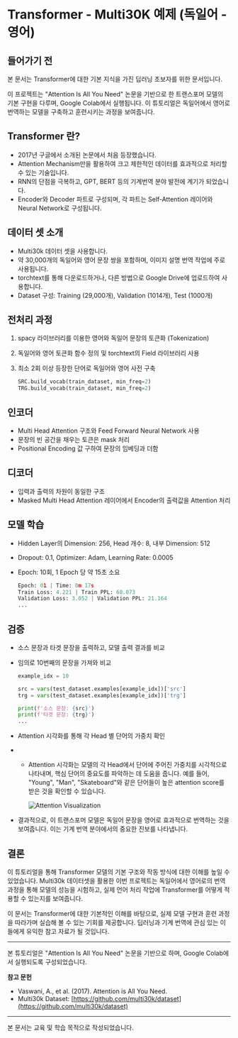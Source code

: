 # Transformer - Multi30K 예제 (독일어 - 영어)

## 들어가기 전

본 문서는 Transformer에 대한 기본 지식을 가진 딥러닝 초보자를 위한 문서입니다.

이 프로젝트는 "Attention Is All You Need" 논문을 기반으로 한 트랜스포머 모델의 기본 구현을 다루며, Google Colab에서 실행됩니다. 이 튜토리얼은 독일어에서 영어로 번역하는 모델을 구축하고 훈련시키는 과정을 보여줍니다.

## Transformer 란?

- 2017년 구글에서 소개된 <Attention is All You Need> 논문에서 처음 등장했습니다.
- Attention Mechanism만을 활용하여 크고 제한적인 데이터를 효과적으로 처리할 수 있는 기술입니다.
- RNN의 단점을 극복하고, GPT, BERT 등의 기계번역 분야 발전에 계기가 되었습니다.
- Encoder와 Decoder 파트로 구성되며, 각 파트는 Self-Attention 레이어와 Neural Network로 구성됩니다.

## 데이터 셋 소개

- Multi30k 데이터 셋을 사용합니다.
- 약 30,000개의 독일어와 영어 문장 쌍을 포함하며, 이미지 설명 번역 작업에 주로 사용됩니다.
- torchtext를 통해 다운로드하거나, 다른 방법으로 Google Drive에 업로드하여 사용합니다.
- Dataset 구성: Training (29,000개), Validation (1014개), Test (1000개)

## 전처리 과정

1. spacy 라이브러리를 이용한 영어와 독일어 문장의 토큰화 (Tokenization)
2. 독일어와 영어 토큰화 함수 정의 및 torchtext의 Field 라이브러리 사용
3. 최소 2회 이상 등장한 단어로 독일어와 영어 사전 구축

    ```python
    SRC.build_vocab(train_dataset, min_freq=2)
    TRG.build_vocab(train_dataset, min_freq=2)
    ```

## 인코더

- Multi Head Attention 구조와 Feed Forward Neural Network 사용
- 문장의 빈 공간을 채우는 <pad> 토큰은 mask 처리
- Positional Encoding 값 구하여 문장의 임베딩과 더함

## 디코더

- 입력과 출력의 차원이 동일한 구조
- Masked Multi Head Attention 레이어에서 Encoder의 출력값을 Attention 처리

## 모델 학습

- Hidden Layer의 Dimension: 256, Head 개수: 8, 내부 Dimension: 512
- Dropout: 0.1, Optimizer: Adam, Learning Rate: 0.0005
- Epoch: 10회, 1 Epoch 당 약 15초 소요

    ```python
    Epoch: 01 | Time: 0m 17s
    Train Loss: 4.221 | Train PPL: 68.073
    Validation Loss: 3.052 | Validation PPL: 21.164
    ...
    ```

## 검증

- 소스 문장과 타겟 문장을 출력하고, 모델 출력 결과를 비교
- 임의로 10번째의 문장을 가져와 비교

    ```python
    example_idx = 10

    src = vars(test_dataset.examples[example_idx])['src']
    trg = vars(test_dataset.examples[example_idx])['trg']

    print(f'소스 문장: {src}')
    print(f'타겟 문장: {trg}')
    ...
    ```

- Attention 시각화를 통해 각 Head 별 단어의 가중치 확인
- - Attention 시각화는 모델의 각 Head에서 단어에 주어진 가중치를 시각적으로 나타내며, 핵심 단어의 중요도를 파악하는 데 도움을 줍니다. 예를 들어, "Young", "Man", "Skateboard"와 같은 단어들이 높은 attention score를 받은 것을 확인할 수 있습니다.

    ![Attention Visualization](https://example.com/attention_visualization.png)

- 결과적으로, 이 트랜스포머 모델은 독일어 문장을 영어로 효과적으로 번역하는 것을 보여줍니다. 이는 기계 번역 분야에서의 중요한 진보를 나타냅니다.

## 결론

이 튜토리얼을 통해 Transformer 모델의 기본 구조와 작동 방식에 대한 이해를 높일 수 있었습니다. Multi30k 데이터셋을 활용한 이번 프로젝트는 독일어에서 영어로의 번역 과정을 통해 모델의 성능을 시험하고, 실제 언어 처리 작업에 Transformer를 어떻게 적용할 수 있는지를 보여줍니다. 

이 문서는 Transformer에 대한 기본적인 이해를 바탕으로, 실제 모델 구현과 훈련 과정을 따라가며 실습해 볼 수 있는 기회를 제공합니다. 딥러닝과 기계 번역에 관심 있는 이들에게 유익한 참고 자료가 될 것입니다.

---

본 튜토리얼은 "Attention Is All You Need" 논문을 기반으로 하며, Google Colab에서 실행되도록 구성되었습니다.

**참고 문헌**
- Vaswani, A., et al. (2017). Attention is All You Need. 
- Multi30k Dataset: [https://github.com/multi30k/dataset](https://github.com/multi30k/dataset)

---

본 문서는 교육 및 학습 목적으로 작성되었습니다. 

